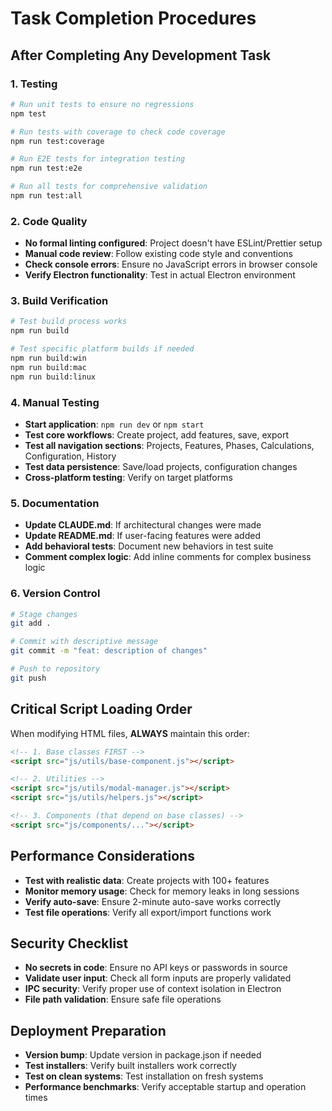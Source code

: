 # Task Completion Procedures

## After Completing Any Development Task

### 1. Testing
```bash
# Run unit tests to ensure no regressions
npm test

# Run tests with coverage to check code coverage
npm run test:coverage

# Run E2E tests for integration testing
npm run test:e2e

# Run all tests for comprehensive validation
npm run test:all
```

### 2. Code Quality
- **No formal linting configured**: Project doesn't have ESLint/Prettier setup
- **Manual code review**: Follow existing code style and conventions
- **Check console errors**: Ensure no JavaScript errors in browser console
- **Verify Electron functionality**: Test in actual Electron environment

### 3. Build Verification
```bash
# Test build process works
npm run build

# Test specific platform builds if needed
npm run build:win
npm run build:mac
npm run build:linux
```

### 4. Manual Testing
- **Start application**: `npm run dev` or `npm start`
- **Test core workflows**: Create project, add features, save, export
- **Test all navigation sections**: Projects, Features, Phases, Calculations, Configuration, History
- **Test data persistence**: Save/load projects, configuration changes
- **Cross-platform testing**: Verify on target platforms

### 5. Documentation
- **Update CLAUDE.md**: If architectural changes were made
- **Update README.md**: If user-facing features were added
- **Add behavioral tests**: Document new behaviors in test suite
- **Comment complex logic**: Add inline comments for complex business logic

### 6. Version Control
```bash
# Stage changes
git add .

# Commit with descriptive message
git commit -m "feat: description of changes"

# Push to repository
git push
```

## Critical Script Loading Order
When modifying HTML files, **ALWAYS** maintain this order:
```html
<!-- 1. Base classes FIRST -->
<script src="js/utils/base-component.js"></script>

<!-- 2. Utilities -->
<script src="js/utils/modal-manager.js"></script>
<script src="js/utils/helpers.js"></script>

<!-- 3. Components (that depend on base classes) -->
<script src="js/components/..."></script>
```

## Performance Considerations
- **Test with realistic data**: Create projects with 100+ features
- **Monitor memory usage**: Check for memory leaks in long sessions
- **Verify auto-save**: Ensure 2-minute auto-save works correctly
- **Test file operations**: Verify all export/import functions work

## Security Checklist
- **No secrets in code**: Ensure no API keys or passwords in source
- **Validate user input**: Check all form inputs are properly validated
- **IPC security**: Verify proper use of context isolation in Electron
- **File path validation**: Ensure safe file operations

## Deployment Preparation
- **Version bump**: Update version in package.json if needed
- **Test installers**: Verify built installers work correctly
- **Test on clean systems**: Test installation on fresh systems
- **Performance benchmarks**: Verify acceptable startup and operation times